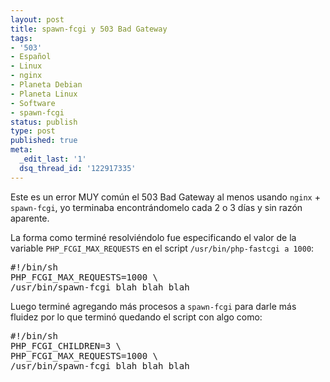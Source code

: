 ```yaml
---
layout: post
title: spawn-fcgi y 503 Bad Gateway
tags:
- '503'
- Español
- Linux
- nginx
- Planeta Debian
- Planeta Linux
- Software
- spawn-fcgi
status: publish
type: post
published: true
meta:
  _edit_last: '1'
  dsq_thread_id: '122917335'
---
```

Este es un error MUY común el 503 Bad Gateway al menos usando <code>nginx</code> + <code>spawn-fcgi</code>, yo terminaba encontrándomelo cada 2 o 3 días y sin razón aparente.

La forma como terminé resolviéndolo fue especificando el valor de la variable <code>PHP_FCGI_MAX_REQUESTS</code> en el script <code>/usr/bin/php-fastcgi a 1000</code>:
<pre>#!/bin/sh
PHP_FCGI_MAX_REQUESTS=1000 \
/usr/bin/spawn-fcgi blah blah blah</pre>

Luego terminé agregando más procesos a <code>spawn-fcgi</code> para darle más fluidez por lo que terminó quedando el script con algo como:
<pre>#!/bin/sh
PHP_FCGI_CHILDREN=3 \
PHP_FCGI_MAX_REQUESTS=1000 \
/usr/bin/spawn-fcgi blah blah blah</pre>
